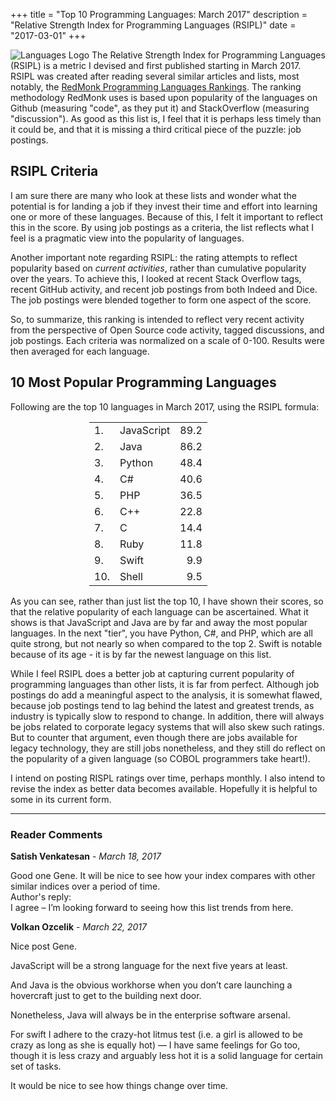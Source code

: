 +++
title       = "Top 10 Programming Languages: March 2017"
description = "Relative Strength Index for Programming Languages (RSIPL)"
date        = "2017-03-01"
+++

![Languages Logo](/languages.jpg) The Relative Strength Index for Programming Languages (RSIPL) is a metric I devised and first published starting in March 2017.  RSIPL was created after reading several similar articles and lists, most notably, the [RedMonk Programming Languages Rankings](http://redmonk.com/sogrady/2017/03/17/language-rankings-1-17/ "Red Monk Language Rankings").  The ranking methodology RedMonk uses is based upon popularity of the languages on Github (measuring "code", as they put it) and StackOverflow (measuring "discussion").  As good as this list is, I feel that it is perhaps less timely than it could be, and that it is missing a third critical piece of the puzzle: job postings.

## RSIPL Criteria

I am sure there are many who look at these lists and wonder what the potential is for landing a job if they invest their time and effort into learning one or more of these languages.  Because of this, I felt it important to reflect this in the score. By using job postings as a criteria, the list reflects what I feel is a pragmatic view into the popularity of languages.

Another important note regarding RSIPL: the rating attempts to reflect popularity based on *current activities*, rather than cumulative popularity over the years.  To achieve this, I looked at recent Stack Overflow tags, recent GitHub activity, and recent job postings from both Indeed and Dice.  The job postings were blended together to form one aspect of the score.

So, to summarize, this ranking is intended to reflect very recent activity from the perspective of Open Source code activity, tagged discussions, and job postings.  Each criteria was normalized on a scale of 0-100.  Results were then averaged for each language.

## 10 Most Popular Programming Languages

Following are the top 10 languages in March 2017, using the RSIPL formula:

<center class="moreSpace">
    <table style="width: 50%">
        <tr><td>1.</td><td>JavaScript</td><td style="text-align:right">89.2</td></tr>
        <tr><td>2.</td><td>Java</td><td style="text-align:right">86.2</td></tr>
        <tr><td>3.</td><td>Python</td><td style="text-align:right">48.4</td></tr>
        <tr><td>4.</td><td>C#</td><td style="text-align:right">40.6</td></tr>
        <tr><td>5.</td><td>PHP</td><td style="text-align:right">36.5</td></tr>
        <tr><td>6.</td><td>C++</td><td style="text-align:right">22.8</td></tr>
        <tr><td>7.</td><td>C</td><td style="text-align:right">14.4</td></tr>
        <tr><td>8.</td><td>Ruby</td><td style="text-align:right">11.8</td></tr>
        <tr><td>9.</td><td>Swift</td><td style="text-align:right">9.9</td></tr>
        <tr><td>10.</td><td>Shell</td><td style="text-align:right">9.5</td></tr>
    </table>
</center>

As you can see, rather than just list the top 10, I have shown their scores, so that the relative popularity of each language can be ascertained.  What it shows is that JavaScript and Java are by far and away the most popular languages.  In the next "tier", you have Python, C#, and PHP, which are all quite strong, but not nearly so when compared to the top 2.  Swift is notable because of its age - it is by far the newest language on this list.

While I feel RSIPL does a better job at capturing current popularity of programming languages than other lists, it is far from perfect.  Although job postings do add a meaningful aspect to the analysis, it is somewhat flawed, because job postings tend to lag behind the latest and greatest trends, as industry is typically slow to respond to change.  In addition, there will always be jobs related to corporate legacy systems that will also skew such ratings.  But to counter that argument, even though there are jobs available for legacy technology, they are still jobs nonetheless, and they still do reflect on the popularity of a given language (so COBOL programmers take heart!).

I intend on posting RISPL ratings over time, perhaps monthly.  I also intend to revise the index as better data becomes available.  Hopefully it is helpful to some in its current form.

---

### **Reader Comments**

**Satish Venkatesan** - *March 18, 2017*
<div class="comment">
Good one Gene. It will be nice to see how your index compares with other similar indices over a period of time.
</div>

<div class="replyLabel">Author's reply:</div>

<div class="reply">
I agree – I’m looking forward to seeing how this list trends from here.
</div>

<div class="commentSeparator"></div>

**Volkan Ozcelik** - *March 22, 2017*
<div class="comment">
Nice post Gene.

JavaScript will be a strong language for the next five years at least.

And Java is the obvious workhorse when you don’t care launching a hovercraft just to get to the building next door.

Nonetheless, Java will always be in the enterprise software arsenal.

For swift I adhere to the crazy-hot litmus test (i.e. a girl is allowed to be crazy as long as she is equally hot) — I have same feelings for Go too, though it is less crazy and arguably less hot it is a solid language for certain set of tasks.

It would be nice to see how things change over time.
</div>
